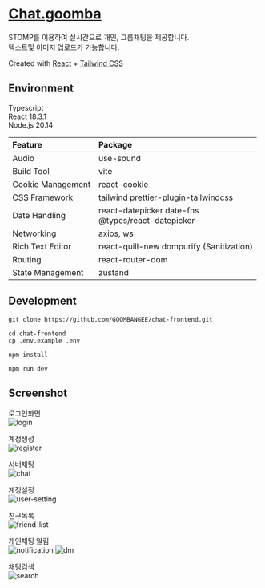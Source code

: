 # [Chat.goomba](https://chat.goomba.org)
STOMP를 이용하여 실시간으로 개인, 그룹채팅을 제공합니다.  
텍스트및 이미지 업로드가 가능합니다.  

Created with [React](https://react.dev/) + [Tailwind CSS](https://tailwindcss.com/)

## Environment
Typescript  
React 18.3.1  
Node.js 20.14

| Feature           | Package                                                 |
|:------------------|:--------------------------------------------------------|
| Audio             | use-sound                                               |
| Build Tool        | vite                                                    |  
| Cookie Management | react-cookie                                            |
| CSS Framework     | tailwind prettier-plugin-tailwindcss                    |
| Date Handling     | react-datepicker date-fns </br> @types/react-datepicker |
| Networking        | axios, ws                                               |
| Rich Text Editor  | react-quill-new dompurify (Sanitization)                |
| Routing           | react-router-dom                                        |
| State Management  | zustand                                                 |

## Development

```
git clone https://github.com/GOOMBANGEE/chat-frontend.git

cd chat-frontend
cp .env.example .env

npm install

npm run dev
```

## Screenshot
로그인화면  
![login](https://github.com/user-attachments/assets/df90ea7d-9266-4d44-ac9e-75d4d0809ecd)

계정생성  
![register](https://github.com/user-attachments/assets/f593be89-06ac-47f5-8a83-972c9219a7af)

서버채팅  
![chat](https://github.com/user-attachments/assets/58fdafcc-e58f-48f9-8025-f5617d18f35c)

계정설정  
![user-setting](https://github.com/user-attachments/assets/0d300484-6ec0-4564-96f5-e2013a596976)

친구목록  
![friend-list](https://github.com/user-attachments/assets/08108ed6-3db1-4f6a-8126-6a548295f75b)

개인채팅 알림  
![notification](https://github.com/user-attachments/assets/50a055ca-a3d5-402b-b940-7b412ce26ba8)
![dm](https://github.com/user-attachments/assets/a513e37b-7596-42e0-ab8f-aee75929e2d3)

채팅검색  
![search](https://github.com/user-attachments/assets/a9c014cb-3e4c-4139-9bbb-4bb23ecdca58)

